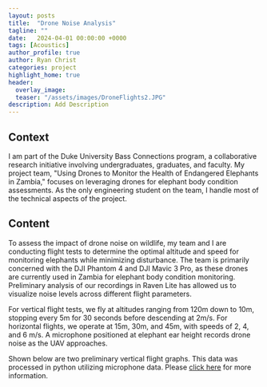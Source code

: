 ```yaml
---
layout: posts
title:  "Drone Noise Analysis"
tagline: ""
date:   2024-04-01 00:00:00 +0000
tags: [Acoustics]
author_profile: true
author: Ryan Christ
categories: project
highlight_home: true
header:
  overlay_image: 
  teaser: "/assets/images/DroneFlights2.JPG"
description: Add Description
---
```


## Context
I am part of the Duke University Bass Connections program, a collaborative research initiative involving undergraduates, graduates, and faculty. My project team, "Using Drones to Monitor the Health of Endangered Elephants in Zambia," focuses on leveraging drones for elephant body condition assessments. As the only engineering student on the team, I handle most of the technical aspects of the project.

## Content
To assess the impact of drone noise on wildlife, my team and I are conducting flight tests to determine the optimal altitude and speed for monitoring elephants while minimizing disturbance. The team is primarily concerned with the DJI Phantom 4 and DJI Mavic 3 Pro, as these drones are currently used in Zambia for elephant body condition monitoring. Preliminary analysis of our recordings in Raven Lite has allowed us to visualize noise levels across different flight parameters.

For vertical flight tests, we fly at altitudes ranging from 120m down to 10m, stopping every 5m for 30 seconds before descending at 2m/s. For horizontal flights, we operate at 15m, 30m, and 45m, with speeds of 2, 4, and 6 m/s. A microphone positioned at elephant ear height records drone noise as the UAV approaches.

Shown below are two preliminary vertical flight graphs. This data was processed in python utilizing microphone data. Please [click here](https://github.com/ryanjchrist/Drone_Noise_Analysis) for more information.

<div id="nanogallery2"></div>
<script>
  $("#nanogallery2").nanogallery2({
  // ### gallery settings ###
  thumbnailHeight:  150,
  thumbnailWidth:   150,
  itemsBaseURL:     '/assets/images/',

  // ### gallery content ###
  items: [
      { src: 'SPLvsFrequencyAtSelectedAltitudes.png', srct: 'SPLvsFrequencyAtSelectedAltitudes.png' },
      { src: 'SPLvsFrequencyAtAllAltitudes.png', srct: 'SPLvsFrequencyAtAllAltitudes.png' },
      { src: 'BassPosterPres.jpg', srct: 'BassPosterPres.jpg' },
      { src: 'SampleTxtFile.png', srct: 'SampleTxtFile.png' },
      { src: 'DroneFlights2.JPG', srct: 'DroneFlights2.JPG' },

  ]
});
</script>